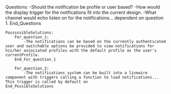 <notifcations-workflow>
    Questions:
        -Should the notification be profile or user based?
        -How would the display trigger for the notifications fit into the current design.
        -What channel would echo listen on for the notifications... dependent on question 1.
    End_Questions

    PosssssibleSolutions:
        For_question_1:
            -The notifications can be based on the currently authenticated user and switchable options be provided to view notifications for his/her associated profiles with the default profile as the user's currentProfile.
        End_For_question_1

        For_question_2:
            -The notifications system can be built into a livewire component with triggers calling a function to load notifications... This trigger is called by default on
    End_PossibleSolutions

</notifications-workflow>
